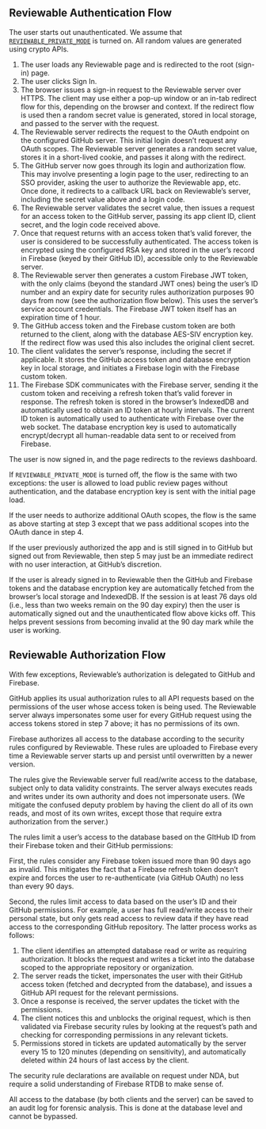 ## Reviewable Authentication Flow
The user starts out unauthenticated.  We assume that [`REVIEWABLE_PRIVATE_MODE`](config.md#:~:text=REVIEWABLE_PRIVATE_MODE) is turned on. All random values are generated using crypto APIs.

1. The user loads any Reviewable page and is redirected to the root (sign-in) page.
2. The user clicks Sign In.
3. The browser issues a sign-in request to the Reviewable server over HTTPS.  The client may use either a pop-up window or an in-tab redirect flow for this, depending on the browser and context.  If the redirect flow is used then a random secret value is generated, stored in local storage, and passed to the server with the request.
4. The Reviewable server redirects the request to the OAuth endpoint on the configured GitHub server.  This initial login doesn’t request any OAuth scopes.  The Reviewable server generates a random secret value, stores it in a short-lived cookie, and passes it along with the redirect.
5. The GitHub server now goes through its login and authorization flow.  This may involve presenting a login page to the user, redirecting to an SSO provider, asking the user to authorize the Reviewable app, etc.  Once done, it redirects to a callback URL back on Reviewable’s server, including the secret value above and a login code.
6. The Reviewable server validates the secret value, then issues a request for an access token to the GitHub server, passing its app client ID, client secret, and the login code received above.
7. Once that request returns with an access token that’s valid forever, the user is considered to be successfully authenticated.  The access token is encrypted using the configured RSA key and stored in the user’s record in Firebase (keyed by their GitHub ID), accessible only to the Reviewable server.
8. The Reviewable server then generates a custom Firebase JWT token, with the only claims (beyond the standard JWT ones) being the user’s ID number and an expiry date for security rules authorization purposes 90 days from now (see the authorization flow below).  This uses the server’s service account credentials.  The Firebase JWT token itself has an expiration time of 1 hour.
9. The GitHub access token and the Firebase custom token are both returned to the client, along with the database AES-SIV encryption key.  If the redirect flow was used this also includes the original client secret.
10. The client validates the server’s response, including the secret if applicable.  It stores the GitHub access token and database encryption key in local storage, and initiates a Firebase login with the Firebase custom token.
11. The Firebase SDK communicates with the Firebase server, sending it the custom token and receiving a refresh token that’s valid forever in response.  The refresh token is stored in the browser’s IndexedDB and automatically used to obtain an ID token at hourly intervals.  The current ID token is automatically used to authenticate with Firebase over the web socket.  The database encryption key is used to automatically encrypt/decrypt all human-readable data sent to or received from Firebase.

The user is now signed in, and the page redirects to the reviews dashboard.

If `REVIEWABLE_PRIVATE_MODE` is turned off, the flow is the same with two exceptions:  the user is allowed to load public review pages without authentication, and the database encryption key is sent with the initial page load.

If the user needs to authorize additional OAuth scopes, the flow is the same as above starting at step 3 except that we pass additional scopes into the OAuth dance in step 4.

If the user previously authorized the app and is still signed in to GitHub but signed out from Reviewable, then step 5 may just be an immediate redirect with no user interaction, at GitHub’s discretion.

If the user is already signed in to Reviewable then the GitHub and Firebase tokens and the database encryption key are automatically fetched from the browser’s local storage and IndexedDB.  If the session is at least 76 days old (i.e., less than two weeks remain on the 90 day expiry) then the user is automatically signed out and the unauthenticated flow above kicks off.  This helps prevent sessions from becoming invalid at the 90 day mark while the user is working.

## Reviewable Authorization Flow
With few exceptions, Reviewable’s authorization is delegated to GitHub and Firebase.

GitHub applies its usual authorization rules to all API requests based on the permissions of the user whose access token is being used.  The Reviewable server always impersonates some user for every GitHub request using the access tokens stored in step 7 above; it has no permissions of its own.

Firebase authorizes all access to the database according to the security rules configured by Reviewable.  These rules are uploaded to Firebase every time a Reviewable server starts up and persist until overwritten by a newer version.

The rules give the Reviewable server full read/write access to the database, subject only to data validity constraints.  The server always executes reads and writes under its own authority and does not impersonate users.  (We mitigate the confused deputy problem by having the client do all of its own reads, and most of its own writes, except those that require extra authorization from the server.)

The rules limit a user’s access to the database based on the GItHub ID from their Firebase token and their GitHub permissions:

First, the rules consider any Firebase token issued more than 90 days ago as invalid.  This mitigates the fact that a Firebase refresh token doesn’t expire and forces the user to re-authenticate (via GitHub OAuth) no less than every 90 days.

Second, the rules limit access to data based on the user’s ID and their GitHub permissions.  For example, a user has full read/write access to their personal state, but only gets read access to review data if they have read access to the corresponding GitHub repository.  The latter process works as follows:
1. The client identifies an attempted database read or write as requiring authorization.  It blocks the request and writes a ticket into the database scoped to the appropriate repository or organization.
2. The server reads the ticket, impersonates the user with their GitHub access token (fetched and decrypted from the database), and issues a GitHub API request for the relevant permissions.
3. Once a response is received, the server updates the ticket with the permissions.
4. The client notices this and unblocks the original request, which is then validated via Firebase security rules by looking at the request’s path and checking for corresponding permissions in any relevant tickets.
5. Permissions stored in tickets are updated automatically by the server every 15 to 120 minutes (depending on sensitivity), and automatically deleted within 24 hours of last access by the client.

The security rule declarations are available on request under NDA, but require a solid understanding of Firebase RTDB to make sense of.

All access to the database (by both clients and the server) can be saved to an audit log for forensic analysis.  This is done at the database level and cannot be bypassed.

